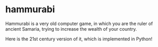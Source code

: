 hammurabi
=========

Hammurabi is a very old computer game, in which you are the ruler of ancient Samaria, trying to increase the wealth of your country.<br>

Here is the 21st century version of it, which is implemented in Python!
